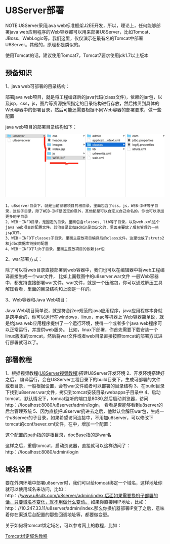 U8Server部署
=========

NOTE:U8Server采用java web标准框架J2EE开发，所以，理论上，任何能够部署java web应用程序的Web容器都可以用来部署U8Server，比如Tomcat、JBoss、WebLogic等。我们这里，仅仅演示在最有名的Tomcat中部署U8Server。其他的，原理都是类似的。

使用Tomcat的话，建议使用Tomcat7，Tomcat7要求使用jdk1.7以上版本

预备知识
---------

1、java web可部署的目录结构：

部署java web项目，就是将工程编译后的java代码(class文件)，依赖的jar包，以及jsp，css，js，图片等资源按照指定的目录结构进行存放，然后拷贝到具体的Web容器中的部署目录，然后可能还需要根据不同Web容器的部署要求，做一些配置

java web项目的部署目录结构如下：

![java web项目部署目录结构](images/u8server_deploy_folder.png)
```
1、u8server目录下，就是当前部署项目的根目录，里面包含了css，js，WEB-INF等子目录，这些子目录，除了WEB-INF是固定的意外，其他都是可以自定义自己命名的。你也可以添加更多的子目录
2、WEB－INFO目录，是固定的目录，里面包含classes、lib等子目录，以及web.xml这个java web项目的配置文件。其他目录比如admin是自定义的，里面主要放了后台管理的一些jsp文件。
3、WEB－INFO下classes子目录，里面主要放项目编译后的class文件。这里也放了struts2和jdbc数据库链接的配置
4、WEB－INFO下lib子目录，里面主要放项目的依赖jar包
```

2、war部署方式：

除了可以将web目录直接部署到web容器中，我们也可以在编辑器中将web工程编译直接生成一个war文件， 比如上面截图中的u8server.war文件
一般Web容器中，都支持直接部署war文件。war文件，就是一个压缩包，你可以通过解压工具解压看看，里面的目录结构和上面是一样的。

3、Web容器和Java Web项目：

Java Web项目简单说，就是符合j2ee规范的java应用程序，java应用程序本身就是跨平台的，你可以运行在windows，linux，mac等机器上
Web容器简单说，就是给java web应用程序提供了一个运行环境，使得一个或者多个java web程序可以正常运行，并提供web服务。
比如，linux下部署，你首先需要下载安装一个linux版本的tomcat，然后将war文件或者web目录直接按照tomcat的部署方式进行部署就可以了。

部署教程
---------

1、根据视频教程([U8Server视频教程](http://www.chuanke.com/2869716-164072.html))搭建U8Server开发环境
2、开发环境搭建好之后， 编译运行，会在U8Server工程目录下的build目录下，生成可部署的文件或者目录，一般根据设置，会有war文件或者可以部署的目录结构
3、在build目录下找到u8server.war文件，拷贝到tomcat安装目录/webapps子目录中
4、启动tomcat，默认情况下，tomcat监听的端口是8080,然后启动浏览器，访问http：//localhost:8080/u8server/admin/login， 看看是否能够看到u8server的后台管理系统
5、因为直接把u8server扔进去之后，他默认会解压war包，生成一个u8server的子目录，如果希望访问连接中，不用加u8server，可以修改下tomcat的conf/sever.xml文件，在<Host></Host>中，增加一个配置：

<Context path="/" docBase="u8server.war" debug="0" privileged="true"/>

这个配置的path指的是根目录，docBase指的是war名

这样之后，重启tomcat，启动浏览器，直接就可以这样访问了：http：//localhost:8080/admin/login


域名设置
---------
要在外网环境中部署u8server时，我们可以给tomcat绑定一个域名，这样地址你就可以使用域名来访问，比如：
http：//www.u8sdk.com/u8server/admin/index.后面如果需要换机子部署的话，只要域名不变化，就不用做什么变动。 如果你直接用IP地址，比如：http：//10.247.33.11/u8server/admin/index.那么你换机器部署IP变了之后，意味着你在渠道后台配置的那些回调地址等，都要做变更。

关于如何将tomcat绑定域名，可以参考网上的教程，比如：

[Tomcat绑定域名教程](http://jingyan.baidu.com/article/7e440953dc096e2fc0e2ef1a.html)


